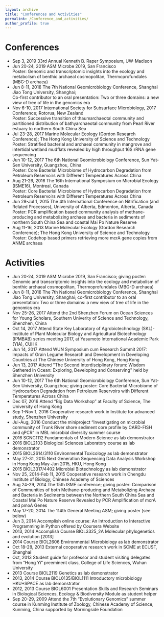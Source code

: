 ```yaml
---
layout: archive
title: "Conferences and Activities"
permalink: /Conference_and_activities/
author_profile: true
---
```


# Conferences
* Sep 3, 2019	33rd Annual Kenneth B. Raper Symposium, UW-Madison<br>  
* Jun 20-24, 2019	ASM Microbe 2019, San Francisco<br>
Poster: Genomic and transcriptomic insights into the ecology and metabolism of benthic archaeal cosmopolitan, Thermoprofundales (MBG-D archaea)<br>
* Jun 8-11, 2018	The 7th National Geomicrobiology Conference, Shanghai Jiao Tong University, Shanghai;<br>
Co-first contributor to an oral presentation: Two or three domains: a new view of tree of life in the genomics era<br>
* Nov 6-10, 2017	International Society for Subsurface Microbiology, 2017 Conference; Rotorua, New Zealand<br>
Poster: Successive transition of thaumarchaeotal community and partitioned distribution of bathyarchaeotal community from Pearl River estuary to northern South China Sea<br>
* Jul 23-28, 2017	Marine Molecular Ecology (Gordon Research Conference); The Hong Kong University of Science and Technology<br>
Poster: Stratified bacterial and archaeal community in mangrove and intertidal wetland mudflats revealed by high throughput 16S rRNA gene sequencing<br>
* Jun 10-12, 2017	The 6th National Geomicrobiology Conference, Sun Yat-Sen University, Guangzhou, China<br>
Poster: Core Bacterial Microbiome of Hydrocarbon Degradation from Petroleum Reservoirs with Different Temperatures Across China<br>
* Aug 21-26, 2016	The 16th International Symposium on Microbial Ecology (ISME16), Montreal, Canada<br>
Poster: Core Bacterial Microbiome of Hydrocarbon Degradation from Petroleum Reservoirs with Different Temperatures Across China<br>
* Jun 28-Jul 1, 2015	The 4th International Conference on Nitrification (and Related Processes), University of Alberta, Edmonton, Alberta, Canada<br>
Poster: PCR amplification based community analysis of methane-producing and metabolizing archaea and bacteria in sediments of northern South China Sea and coastal Mai Po Nature Reserve<br>
* Aug 11-16, 2013	Marine Molecular Ecology (Gordon Research Conference); The Hong Kong University of Science and Technology<br>
Poster: Codehop based primers retrieving more mcrA gene copies from ANME archaea<br>

# Activities
* Jun 20-24, 2019	ASM Microbe 2019, San Francisco; giving poster: Genomic and transcriptomic insights into the ecology and metabolism of benthic archaeal cosmopolitan, Thermoprofundales (MBG-D archaea)<br>
* Jun 8-11, 2018	The 7th National Geomicrobiology Conference, Shanghai Jiao Tong University, Shanghai; co-first contributor to an oral presentation: Two or three domains: a new view of tree of life in the genomics era<br>
* Nov 25-26, 2017	Attend the 2nd Shenzhen Forum on Ocean Sciences for Young Scholars, Southern Univerity of Science and Technology, Shenzhen, China<br>
* Oct 14, 2017	Attend State Key Laboratory of Agrobiotechnology (SKL)-Institute of Plant Molecular Biology and Agricultural Biotechnology (IPMBAB) series meeting 2017, at Yasumoto International Academic Park (YIA), CUHK<br>
* Jun 14, 2017    Attend WUN Symposium cum Research Summit 2017: Impacts of Grain Legume Research and Development in Developing Countries at The Chinese University of Hong Kong, Hong Kong<br>
* Jun 13, 2017	Attend "The Second Interdisciplinary forum: Wisdom Gathered in Ocean: Exploring, Developing and Conserving" held by Shenzhen University<br>
* Jun 10-12, 2017	The 6th National Geomicrobiology Conference, Sun Yat-Sen University, Guangzhou; giving poster: Core Bacterial Microbiome of Hydrocarbon Degradation from Petroleum Reservoirs with Different Temperatures Across China<br>
* Dec 07, 2016	Attend “Big Data Workshop” at Faculty of Science, The University of Hong Kong<br>
* Sep 1-Nov 1, 2016	Cooperative research work in Institute for advanced study, Shenzhen University<br>
* Jul-Aug, 2016	Conduct the miniproject “Investigating on microbial community of Trunk River shore sediment core profile by CARD-FISH and qPCR” in MBL microbial diversity summer course<br>
* 2016	SCNC1112 Fundamentals of Modern Science as lab demonstrator<br>
* 2016	BIOL2103 Biological Sciences Laboratory course as lab demonstrator<br>
* 2015	BIOL2614/3110 Environmental Toxicology as lab demonstrator<br>
* May 27-31, 2015	Next Generation Sequencing Data Analysis Workshop in Hong Kong May-Jun 2015, HKU, Hong Kong<br>
* 2015	BIOL3317/4402 Microbial Biotechnology as lab demonstrator<br>
* Nov 25, 2014-Feb 11, 2015	Cooperative research work in Chengdu Institute of Biology, Chinese Academy of Sciences<br>
* Aug 24-29, 2014	The 15th ISME conference; giving poster: Comparison of Communities of both Methane-producing and Metabolizing Archaea and Bacteria in Sediments between the Northern South China Sea and Coastal Mai Po Nature Reserve Revealed by PCR Amplification of mcrA and pmoA Genes<br>
* May 17-20, 2014	The 114th General Meeting ASM; giving poster (see below)<br>
* Jun 3, 2014	Accomplish online course: An Introduction to Interactive Programming in Python offered by Coursera Website<br>
* 2013, 2014	Accomplish Course BIOL3325_2A Molecular phylogenetics and evolution [2013]<br>
* 2014	Course BIOL2606 Environmental Microbiology as lab demonstrator<br>
* Oct 18-28, 2013	External cooperative research work in SCME at ECUST, Shanghai<br>
* Oct, 2013	Student guide for professor and student visiting delegates from “Hong Yi” preeminent class, College of Life Sciences, Wuhan University<br>
* 2013	Course BIOL2119 Genetics as lab demonstrator<br>
* 2013, 2014	Course BIOL0135/BIOL1111 Introductory microbiology HKU+SPACE as lab demonstrator<br>
* 2012, 2013	Course BIOL6001 Presentation Skills and Research Seminars in Biological Sciences, Ecology & Biodiversity Module as student helper<br>
* Sep 20-29, 2009	Attend the 7th “Evolutionary Genomics” summer course in Kunming Institute of Zoology, Chinese Academy of Science, Kunming, China supported by Morningside Foundation<br>

